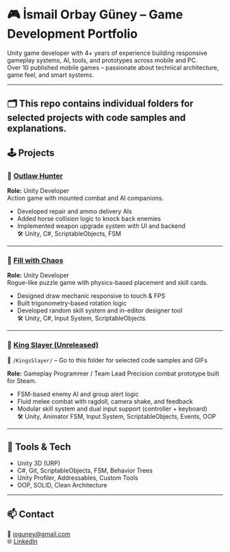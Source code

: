 # 🎮 İsmail Orbay Güney – Game Development Portfolio

Unity game developer with 4+ years of experience building responsive gameplay systems, AI, tools, and prototypes across mobile and PC.  
Over 10 published mobile games – passionate about technical architecture, game feel, and smart systems.

---
🗂️ This repo contains individual folders for selected projects with code samples and explanations.
---

## 🕹️ Projects

### 🔹 [Outlaw Hunter](https://apps.apple.com/tr/app/outlaw-hunter/id6449937667?l)
**Role:** Unity Developer  
Action game with mounted combat and AI companions.  
- Developed repair and ammo delivery AIs  
- Added horse collision logic to knock back enemies  
- Implemented weapon upgrade system with UI and backend  
🛠️ Unity, C#, ScriptableObjects, FSM

---

### 🔹 [Fill with Chaos](https://apps.apple.com/tr/app/fill-with-chaos/id6447439752?l)  
**Role:** Unity Developer  
Rogue-like puzzle game with physics-based placement and skill cards.  
- Designed draw mechanic responsive to touch & FPS  
- Built trigonometry-based rotation logic  
- Developed random skill system and in-editor designer tool  
🛠️ Unity, C#, Input System, ScriptableObjects

---

### 🔹 [King Slayer (Unreleased)](https://github.com/orbaygny/Portfolio/tree/main/KingSlayer)  
📂 `/KingsSlayer/` – Go to this folder for selected code samples and GIFs

**Role:** Gameplay Programmer  / Team Lead
Precision combat prototype built for Steam.  
- FSM-based enemy AI and group alert logic  
- Fluid melee combat with ragdoll, camera shake, and feedback  
- Modular skill system and dual input support (controller + keyboard)  
🛠️ Unity, Animator FSM, Input System, ScriptableObjects, Events, OOP


---

## 🧰 Tools & Tech
- Unity 3D (URP)  
- C#, Git, ScriptableObjects, FSM, Behavior Trees  
- Unity Profiler, Addressables, Custom Tools  
- OOP, SOLID, Clean Architecture  

---

## 📫 Contact

📧 ioguney@gmail.com  
🌐 [LinkedIn](https://www.linkedin.com/in/ioguney/)  
